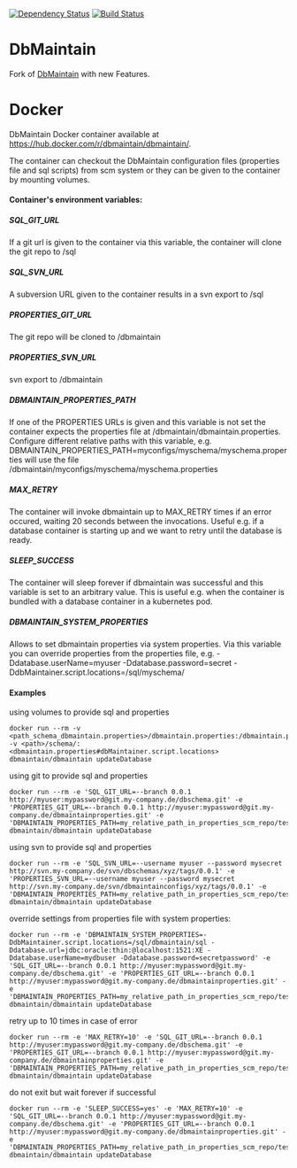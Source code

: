 [![Dependency Status](https://www.versioneye.com/user/projects/55cda1279a2f09002000001c/badge.svg?style=flat)](https://www.versioneye.com/user/projects/55cda1279a2f09002000001c)
[![Build Status](https://travis-ci.org/DbMaintain/dbmaintain.svg?branch=master)](https://travis-ci.org/DbMaintain/dbmaintain)

DbMaintain
==========

Fork of [DbMaintain](http://www.dbmaintain.org/overview.html) with new Features.

Docker
======

DbMaintain Docker container available at https://hub.docker.com/r/dbmaintain/dbmaintain/.

The container can checkout the DbMaintain configuration files (properties file and sql scripts) from scm system or they can be given to the container by mounting volumes.

#### Container's environment variables:
##### SQL_GIT_URL
If a git url is given to the container via this variable, the container will clone the git repo to /sql
##### SQL_SVN_URL
A subversion URL given to the container results in a svn export to /sql
##### PROPERTIES_GIT_URL
The git repo will be cloned to /dbmaintain
##### PROPERTIES_SVN_URL
svn export to /dbmaintain
##### DBMAINTAIN_PROPERTIES_PATH
If one of the PROPERTIES URLs is given and this variable is not set the container expects the properties file at /dbmaintain/dbmaintain.properties.
Configure different relative paths with this variable, e.g. DBMAINTAIN_PROPERTIES_PATH=myconfigs/myschema/myschema.properties will use the file /dbmaintain/myconfigs/myschema/myschema.properties
##### MAX_RETRY
The container will invoke dbmaintain up to MAX_RETRY times if an error occured, waiting 20 seconds between the invocations. Useful e.g. if a database container is starting up and we want to retry until the database is ready.
##### SLEEP_SUCCESS
The container will sleep forever if dbmaintain was successful and this variable is set to an arbitrary value. This is useful e.g. when the container is bundled with a database container in a kubernetes pod.
##### DBMAINTAIN_SYSTEM_PROPERTIES
Allows to set dbmaintain properties via system properties. Via this variable you can override properties from the properties file, e.g. -Ddatabase.userName=myuser -Ddatabase.password=secret -DdbMaintainer.script.locations=/sql/myschema/

#### Examples
using volumes to provide sql and properties
```
docker run --rm -v <path_schema_dbmaintain.properties>/dbmaintain.properties:/dbmaintain.properties -v <path>/schema/:<dbmaintain.properties#dbMaintainer.script.locations>  dbmaintain/dbmaintain updateDatabase
```
using git to provide sql and properties
```
docker run --rm -e 'SQL_GIT_URL=--branch 0.0.1 http://myuser:mypassword@git.my-company.de/dbschema.git' -e 'PROPERTIES_GIT_URL=--branch 0.0.1 http://myuser:mypassword@git.my-company.de/dbmaintainproperties.git' -e 'DBMAINTAIN_PROPERTIES_PATH=my_relative_path_in_properties_scm_repo/testschema.properties' dbmaintain/dbmaintain updateDatabase
```
using svn to provide sql and properties
```
docker run --rm -e 'SQL_SVN_URL=--username myuser --password mysecret http://svn.my-company.de/svn/dbschemas/xyz/tags/0.0.1' -e 'PROPERTIES_SVN_URL=--username myuser --password mysecret http://svn.my-company.de/svn/dbmaintainconfigs/xyz/tags/0.0.1' -e 'DBMAINTAIN_PROPERTIES_PATH=my_relative_path_in_properties_scm_repo/testschema.properties' dbmaintain/dbmaintain updateDatabase
```
override settings from properties file with system properties:
```
docker run --rm -e 'DBMAINTAIN_SYSTEM_PROPERTIES=-DdbMaintainer.script.locations=/sql/dbmaintain/sql -Ddatabase.url=jdbc:oracle:thin:@localhost:1521:XE -Ddatabase.userName=mydbuser -Ddatabase.password=secretpassword' -e 'SQL_GIT_URL=--branch 0.0.1 http://myuser:mypassword@git.my-company.de/dbschema.git' -e 'PROPERTIES_GIT_URL=--branch 0.0.1 http://myuser:mypassword@git.my-company.de/dbmaintainproperties.git' -e 'DBMAINTAIN_PROPERTIES_PATH=my_relative_path_in_properties_scm_repo/testschema.properties' dbmaintain/dbmaintain updateDatabase
```
retry up to 10 times in case of error
```
docker run --rm -e 'MAX_RETRY=10' -e 'SQL_GIT_URL=--branch 0.0.1 http://myuser:mypassword@git.my-company.de/dbschema.git' -e 'PROPERTIES_GIT_URL=--branch 0.0.1 http://myuser:mypassword@git.my-company.de/dbmaintainproperties.git' -e 'DBMAINTAIN_PROPERTIES_PATH=my_relative_path_in_properties_scm_repo/testschema.properties' dbmaintain/dbmaintain updateDatabase
```
do not exit but wait forever if successful
```
docker run --rm -e 'SLEEP_SUCCESS=yes' -e 'MAX_RETRY=10' -e 'SQL_GIT_URL=--branch 0.0.1 http://myuser:mypassword@git.my-company.de/dbschema.git' -e 'PROPERTIES_GIT_URL=--branch 0.0.1 http://myuser:mypassword@git.my-company.de/dbmaintainproperties.git' -e 'DBMAINTAIN_PROPERTIES_PATH=my_relative_path_in_properties_scm_repo/testschema.properties' dbmaintain/dbmaintain updateDatabase
``` 
